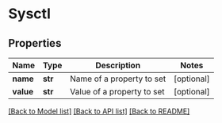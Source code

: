 # Sysctl

## Properties
Name | Type | Description | Notes
------------ | ------------- | ------------- | -------------
**name** | **str** | Name of a property to set | [optional] 
**value** | **str** | Value of a property to set | [optional] 

[[Back to Model list]](../README.md#documentation-for-models) [[Back to API list]](../README.md#documentation-for-api-endpoints) [[Back to README]](../README.md)


